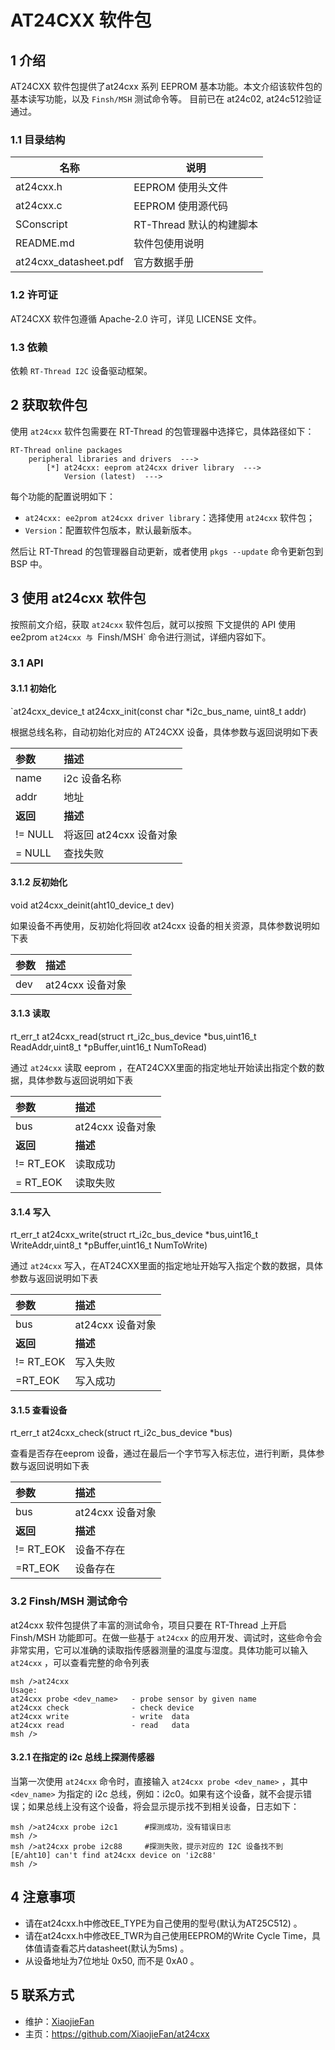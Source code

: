 # AT24CXX 软件包

## 1 介绍

AT24CXX 软件包提供了at24cxx 系列 EEPROM 基本功能。本文介绍该软件包的基本读写功能，以及 `Finsh/MSH` 测试命令等。
目前已在 at24c02, at24c512验证通过。

### 1.1 目录结构

| 名称 | 说明 |
| ---- | ---- |
| at24cxx.h | EEPROM 使用头文件 |
| at24cxx.c | EEPROM 使用源代码 |
| SConscript | RT-Thread 默认的构建脚本 |
| README.md | 软件包使用说明 |
| at24cxx_datasheet.pdf | 官方数据手册 |

### 1.2 许可证

AT24CXX 软件包遵循  Apache-2.0 许可，详见 LICENSE 文件。

### 1.3 依赖

依赖 `RT-Thread I2C` 设备驱动框架。

## 2 获取软件包

使用 `at24cxx` 软件包需要在 RT-Thread 的包管理器中选择它，具体路径如下：

```
RT-Thread online packages
    peripheral libraries and drivers  --->
        [*] at24cxx: eeprom at24cxx driver library  --->
            Version (latest)  --->
```


每个功能的配置说明如下：

- `at24cxx: ee2prom at24cxx driver library`：选择使用 `at24cxx` 软件包；
- `Version`：配置软件包版本，默认最新版本。

然后让 RT-Thread 的包管理器自动更新，或者使用 `pkgs --update` 命令更新包到 BSP 中。

## 3 使用 at24cxx 软件包

按照前文介绍，获取 `at24cxx` 软件包后，就可以按照 下文提供的 API 使用 ee2prom `at24cxx 与 `Finsh/MSH` 命令进行测试，详细内容如下。

### 3.1 API

#### 3.1.1  初始化 

`at24cxx_device_t at24cxx_init(const char *i2c_bus_name, uint8_t addr)

根据总线名称，自动初始化对应的 AT24CXX 设备，具体参数与返回说明如下表

| 参数    | 描述                      |
| :----- | :----------------------- |
| name   | i2c 设备名称 |
| addr   | 地址         |
| **返回** | **描述** |
| != NULL | 将返回 at24cxx 设备对象 |
| = NULL | 查找失败 |

#### 3.1.2  反初始化

void at24cxx_deinit(aht10_device_t dev)

如果设备不再使用，反初始化将回收 at24cxx 设备的相关资源，具体参数说明如下表

| 参数 | 描述           |
| :--- | :------------- |
| dev  | at24cxx 设备对象 |

#### 3.1.3 读取 

rt_err_t at24cxx_read(struct rt_i2c_bus_device *bus,uint16_t ReadAddr,uint8_t *pBuffer,uint16_t NumToRead)

通过 `at24cxx` 读取 eeprom ，在AT24CXX里面的指定地址开始读出指定个数的数据，具体参数与返回说明如下表

| 参数     | 描述           |
| :------- | :------------- |
| bus      | at24cxx 设备对象 |
| **返回** | **描述**       |
| != RT_EOK | 读取成功     |
| = RT_EOK| 读取失败       |

#### 3.1.4 写入

rt_err_t at24cxx_write(struct rt_i2c_bus_device *bus,uint16_t WriteAddr,uint8_t *pBuffer,uint16_t NumToWrite)


通过 `at24cxx` 写入，在AT24CXX里面的指定地址开始写入指定个数的数据，具体参数与返回说明如下表

| 参数     | 描述          |
| :------- | :------------ |
| bus      | at24cxx 设备对象 |
| **返回** | **描述**      |
| != RT_EOK  | 写入失败    |
| =RT_EOK    | 写入成功      |

#### 3.1.5 查看设备

rt_err_t at24cxx_check(struct rt_i2c_bus_device *bus)

查看是否存在eeprom 设备，通过在最后一个字节写入标志位，进行判断，具体参数与返回说明如下表

| 参数     | 描述          |
| :------- | :------------ |
| bus      | at24cxx 设备对象 |
| **返回** | **描述**      |
| != RT_EOK  | 设备不存在    |
| =RT_EOK    | 设备存在      |


### 3.2 Finsh/MSH 测试命令

at24cxx 软件包提供了丰富的测试命令，项目只要在 RT-Thread 上开启 Finsh/MSH 功能即可。在做一些基于 `at24cxx` 的应用开发、调试时，这些命令会非常实用，它可以准确的读取指传感器测量的温度与湿度。具体功能可以输入 `at24cxx` ，可以查看完整的命令列表

```
msh />at24cxx
Usage:
at24cxx probe <dev_name>   - probe sensor by given name
at24cxx check              - check device
at24cxx write              - write  data
at24cxx read               - read   data
msh />
```

#### 3.2.1 在指定的 i2c 总线上探测传感器 

当第一次使用 `at24cxx` 命令时，直接输入 `at24cxx probe <dev_name>` ，其中 `<dev_name>` 为指定的 i2c 总线，例如：i2c0。如果有这个设备，就不会提示错误；如果总线上没有这个设备，将会显示提示找不到相关设备，日志如下：

```
msh />at24cxx probe i2c1      #探测成功，没有错误日志
msh />
msh />at24cxx probe i2c88     #探测失败，提示对应的 I2C 设备找不到
[E/aht10] can't find at24cxx device on 'i2c88'
msh />
```

## 4 注意事项

- 请在at24cxx.h中修改EE_TYPE为自己使用的型号(默认为AT25C512) 。
- 请在at24cxx.h中修改EE_TWR为自己使用EEPROM的Write Cycle Time，具体值请查看芯片datasheet(默认为5ms) 。
- 从设备地址为7位地址 0x50, 而不是 0xA0 。

## 5 联系方式

* 维护：[XiaojieFan](https://github.com/XiaojieFan)
* 主页：https://github.com/XiaojieFan/at24cxx


